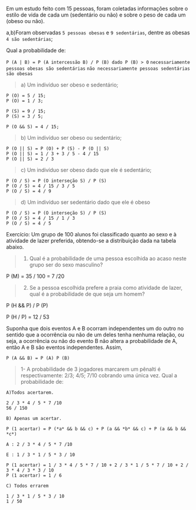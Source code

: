 Em um estudo feito com 15 pessoas, foram coletadas informações sobre o estilo
de vida de cada um (sedentário ou não) e sobre o peso de cada um (obeso ou
não).

a,b)Foram observadas `5 pessoas obesas` e `9 sedentárias`, dentre as obesas `4 são sedentárias`;

Qual a probabilidade de:

`P (A | B) = P (A intercessão B) / P (B) dado P (B) > 0`
`necessariamente pessoas obesas são sedentárias`
`não necessariamente pessoas sedentárias são obesas`

> a) Um indivíduo ser obeso e sedentário;

    P (O) = 5 / 15;
    P (O) = 1 / 3;

    P (S) = 9 / 15;
    P (S) = 3 / 5;

    P (O && S) = 4 / 15;

> b) Um indivíduo ser obeso ou sedentário;

    P (O || S) = P (O) + P (S) - P (O || S)
    P (O || S) = 1 / 3 + 3 / 5 - 4 / 15
    P (O || S) = 2 / 3

> c) Um indivíduo ser obeso dado que ele é sedentário;

    P (O / S) = P (O interseção S) / P (S)
    P (O / S) = 4 / 15 / 3 / 5
    P (O / S) = 4 / 9

> d) Um indivíduo ser sedentário dado que ele é obeso

    P (O / S) = P (O interseção S) / P (S)
    P (O / S) = 4 / 15 / 1 / 3
    P (O / S) = 4 / 5

Exercício: Um grupo de 100 alunos foi classificado quanto ao sexo e à atividade de lazer preferida, obtendo-se a distribuição dada na tabela abaixo.

> 1. Qual é a probabilidade de uma pessoa escolhida ao acaso neste grupo ser do sexo masculino?

P (M) = 35 / 100 = 7 /20

> 2. Se a pessoa escolhida prefere a praia como atividade de lazer, qual é a probabilidade de que seja um homem?

P (H && P) / P (P)

P (H / P) = 12 / 53

Suponha que dois eventos A e B ocorram independentes um do outro no
sentido que a ocorrência ou não de um deles tenha nenhuma relação, ou
seja, a ocorrência ou não do evento B não altera a probabilidade de A, então
A e B são eventos independentes. Assim,

    P (A && B) = P (A) P (B)

> 1- A probabilidade de 3 jogadores marcarem um pênalti é respectivamente: 2/3; 4/5; 7/10 cobrando uma única vez. Qual a probabilidade de:

    A)Todos acertarem.

    2 / 3 * 4 / 5 * 7 /10
    56 / 150

    B) Apenas um acertar.

    P (1 acertar) = P (*a* && b && c) + P (a && *b* && c) + P (a && b && *c*)

    A : 2 / 3 * 4 / 5 * 7 /10

    E : 1 / 3 * 1 / 5 * 3 / 10

    P (1 acertar) = 1 / 3 * 4 / 5 * 7 / 10 + 2 / 3 * 1 / 5 * 7 / 10 + 2 / 3 * 4 / 3 * 3 / 10
    P (1 acertar) = 1 / 6

    C) Todos errarem

    1 / 3 * 1 / 5 * 3 / 10
    1 / 50
